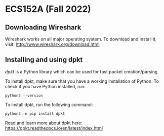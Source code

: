 # ECS152A (Fall 2022)

## Downloading Wireshark
Wireshark works on all major operating system. To download and install it, visit: http://www.wireshark.org/download.html

## Installing and using dpkt
*dpkt* is a Python library which can be used for fast packet creation/parsing.

To install dpkt, make sure that you have a working installation of Python. To check if you have Python installed, run:

```
python3 --version
```

To install dpkt, run the following command:

```
python3 -m pip install dpkt
```

Read and learn more about dpkt here: https://dpkt.readthedocs.io/en/latest/index.html
